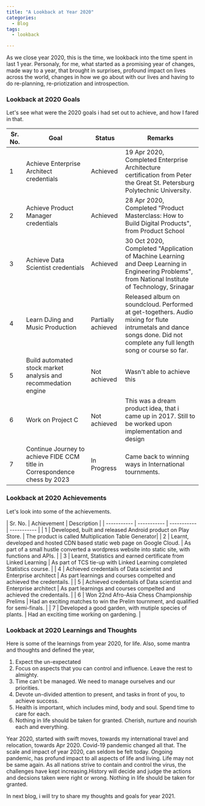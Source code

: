 ```yaml
---
title: "A Lookback at Year 2020"
categories:
  - Blog
tags:
  - lookback

---
```



As we close year 2020, this is the time, we lookback into the time spent in last 1 year. Personaly, for me, what started as a promising year of changes, made way to a year, that brought in surprises, profound impact on lives across the world, changes in how we go about with our lives and having to do re-planning, re-priotization and introspection.

### Lookback at 2020 Goals

Let's see what were the 2020 goals i had set out to achieve, and how I fared in that.

| Sr. No. | Goal | Status | Remarks
| ----------- | ----------- | ----------- | ----------- |
| 1 | Achieve Enterprise Architect credentials | Achieved | 19 Apr 2020, Completed Enterprise Architecture certification from Peter the Great St. Petersburg Polytechnic University. |
| 2 | Achieve Product Manager credentials | Achieved | 28 Apr 2020, Completed "Product Masterclass: How to Build Digital Products", from Product School |
| 3 | Achieve Data Scientist credentials | Achieved | 30 Oct 2020, Completed "Application of Machine Learning and Deep Learning in Engineering Problems", from National Institute of Technology, Srinagar |
| 4 | Learn DJing and Music Production | Partially achieved | Released album on soundcloud. Performed at get-togethers. Audio mixing for flute intrumetals and dance songs done. Did not complete any full length song or course so far. |
| 5 | Build automated stock market analysis and recommedation engine | Not achieved | Wasn't able to achieve this |
| 6 | Work on Project C  | Not achieved | This was a dream product idea, that i came up in 2017. Still to be worked upon implementation and design |
| 7 |Continue Journey to achieve FIDE CCM title in Correspondence chess by 2023 | In Progress | Came back to winning ways in International tournments. |




### Lookback at 2020 Achievements

Let's look into some of the achievements.

| Sr. No. | Achievement | Description |
| ----------- | ----------- | ----------- | ----------- |
| 1 | Developed, built and released Android product on Play Store.   | The product is called Multiplication Table Generator|
| 2 | Learnt, developed and hosted CDN based static web page on Google Cloud. | As part of a small hustle converted a wordpress website into static site, with functions and APIs. |
| 3 | Learnt, Statistics and earned certificate from Linked Learning | As part of TCS tie-up with Linked Learning completed Statistics course. |
| 4 | Achieved credentails of Data scientist and Enterprise architect | As part learnings and courses compelted and achieved the credentails. |
| 5 | Achieved credentails of Data scientist and Enterprise architect | As part learnings and courses compelted and achieved the credentails. |
| 6 | Won 22nd Afro-Asia Chess Championship Prelims  | Had an exciting matches to win the Prelim tournment, and qualified for semi-finals. |
| 7 | Developed a good garden, with mutiple species of plants.  | Had an exciting time working on gardening. |


### Lookback at 2020 Learnings and Thoughts
Here is some of the learnings from year 2020, for life. Also, some mantra and thoughts and defined the year,
1. Expect the un-expectated
2. Focus on aspects that you can control and influence. Leave the rest to almighty.
3. Time can't be managed. We need to manage ourselves and our priorities.
4. Devote un-divided attention to present, and tasks in front of you, to achieve success.
5. Health is important, which includes mind, body and soul. Spend time to care for each.
6. Nothing in life should be taken for granted. Cherish, nurture and nourish each and everything.

Year 2020, started with swift moves, towards my international travel and relocation, towards Apr 2020. Covid-19 pandemic changed all that. The scale and impact of year 2020, can seldom be felt today. Ongoing pandemic, has profund impact to all aspects of life and living. Life may not be same again. As all nations strive to contain and control the virus, the challenges have kept increasing.History will decide and judge the actions and decsions taken were right or wrong. Nothing in life should be taken for granted.

In next blog, i will try to share my thoughts and goals for year 2021.




